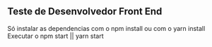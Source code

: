 ## Teste de Desenvolvedor Front End

Só instalar as dependencias com o npm install ou com o yarn install
Executar o npm start || yarn start

